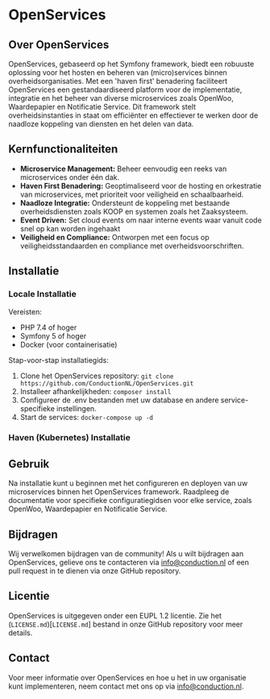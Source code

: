 # OpenServices

## Over OpenServices

OpenServices, gebaseerd op het Symfony framework, biedt een robuuste oplossing voor het hosten en beheren van (micro)services binnen overheidsorganisaties. Met een 'haven first' benadering faciliteert OpenServices een gestandaardiseerd platform voor de implementatie, integratie en het beheer van diverse microservices zoals OpenWoo, Waardepapier en Notificatie Service. Dit framework stelt overheidsinstanties in staat om efficiënter en effectiever te werken door de naadloze koppeling van diensten en het delen van data.

## Kernfunctionaliteiten

- **Microservice Management:** Beheer eenvoudig een reeks van microservices onder één dak.
- **Haven First Benadering:** Geoptimaliseerd voor de hosting en orkestratie van microservices, met prioriteit voor veiligheid en schaalbaarheid.
- **Naadloze Integratie:** Ondersteunt de koppeling met bestaande overheidsdiensten zoals KOOP en systemen zoals het Zaaksysteem.
- **Event Driven:** Set cloud events om naar interne events waar vanuit code snel op kan worden ingehaakt
- **Veiligheid en Compliance:** Ontworpen met een focus op veiligheidsstandaarden en compliance met overheidsvoorschriften.

## Installatie

### Locale Installatie
Vereisten:
- PHP 7.4 of hoger
- Symfony 5 of hoger
- Docker (voor containerisatie)

Stap-voor-stap installatiegids:
1. Clone het OpenServices repository: `git clone https://github.com/ConductionNL/OpenServices.git`
2. Installeer afhankelijkheden: `composer install`
3. Configureer de .env bestanden met uw database en andere service-specifieke instellingen.
4. Start de services: `docker-compose up -d`

### Haven (Kubernetes) Installatie

## Gebruik

Na installatie kunt u beginnen met het configureren en deployen van uw microservices binnen het OpenServices framework. Raadpleeg de documentatie voor specifieke configuratiegidsen voor elke service, zoals OpenWoo, Waardepapier en Notificatie Service.

## Bijdragen

Wij verwelkomen bijdragen van de community! Als u wilt bijdragen aan OpenServices, gelieve ons te contacteren via info@conduction.nl of een pull request in te dienen via onze GitHub repository.

## Licentie

OpenServices is uitgegeven onder een EUPL 1.2 licentie. Zie het (`LICENSE.md`)[`LICENSE.md`] bestand in onze GitHub repository voor meer details.

## Contact

Voor meer informatie over OpenServices en hoe u het in uw organisatie kunt implementeren, neem contact met ons op via info@conduction.nl.